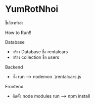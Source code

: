 # YumRotNhoi
ขี้เกียจทำอ่ะ

How to Run!!

  Database
  - สร้าง Database ชื่อ rentalcars
  - สร้าง collection 
      ชื่อ users
  
  Backend
  - สั่ง run --> nodemon .\rentalcars.js

  Frontend
  - ติดตั้ง node modules
    run --> npm install 



